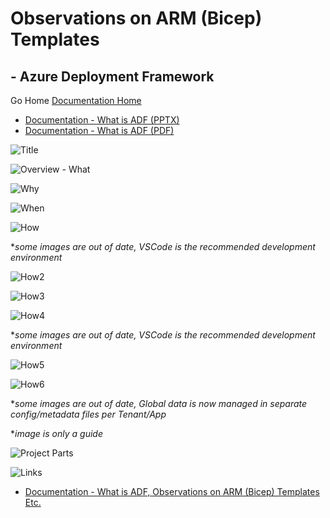 #  Observations on ARM (Bicep) Templates # 

## - Azure Deployment Framework ## 
Go Home [Documentation Home](./ARM.md)

- [Documentation - What is ADF (PPTX)](../Slides_ADF.pptx)
- [Documentation - What is ADF (PDF)](../Slides_ADF.pdf)

![Title](../Slides_ADF/Slide1.SVG)

![Overview - What](../Slides_ADF/Slide2.SVG)

![Why](../Slides_ADF/Slide3.SVG)

![When](../Slides_ADF/Slide4.SVG)

![How](../Slides_ADF/Slide5.SVG)

**some images are out of date, VSCode is the recommended development environment*

![How2](../Slides_ADF/Slide6.SVG)

![How3](../Slides_ADF/Slide7.SVG)

![How4](../Slides_ADF/Slide8.SVG)

**some images are out of date, VSCode is the recommended development environment*

![How5](../Slides_ADF/Slide9.SVG)

![How6](../Slides_ADF/Slide10.SVG)

**some images are out of date, Global data is now managed in separate config/metadata files per Tenant/App*

**image is only a guide*

![Project Parts](../Slides_ADF/Slide11.SVG)

![Links](../Slides_ADF/Slide12.SVG)

- [Documentation - What is ADF, Observations on ARM (Bicep) Templates Etc.](./ARM.md)

